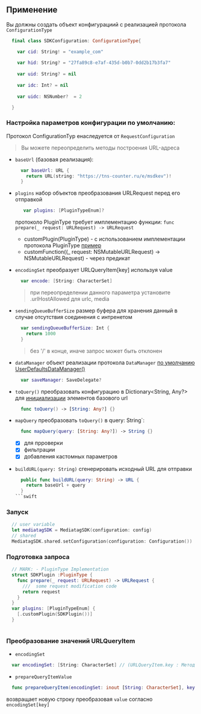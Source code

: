 
## Применение

Вы должны создать объект конфигурациий с реализацией протокола `ConfigurationType`

  ```swift
    final class SDKConfiguration: ConfigurationType{

      var cid: String! = "example_com"
      
      var hid: String? = "27fa89c8-e7af-435d-b0b7-0dd2b17b3fa7"
      
      var uid: String? = nil
      
      var idc: Int? = nil
      
      var uidc: NSNumber?  = 2

    }
  ```
### Настройка параметров конфигурации по умолчанию:
Протокол ConfigurationTyp eнаследуется от `RequestConfiguration`
> Вы можете переопределить методы построения URL-адреса

- `baseUrl` (базовая реализация):
  ```swift
    var baseUrl: URL {
      return URL(string: "https://tns-counter.ru/e/msdkev")!
    }
  ```

- `plugins`
  набор объектов преобразования URLRequest перед его отправкой
  ```swift
     var plugins: [PluginTypeEnum]?
  ```
  протоколо PluginType требует имплементацию функции: `func prepare(_ request: URLRequest) -> URLRequest`
    - customPlugin(PluginType) - с использованием имплементации протокола PluginType [пример](/#подготовка-запроса)
    - customFunction((_ request: NSMutableURLRequest) -> NSMutableURLRequest) - через предикат

- `encodingSet`
  преобразует URLQueryItem[key] используя value
  ```swift
    var encode: [String: CharacterSet]
  ```
  > при переопределении данного параметра установите .urlHostAllowed для urlc, media

- `sendingQueueBufferSize`
  размер буфера для хранения данный в случае отсутствия соединения с интренетом
  ```swift
    var sendingQueueBufferSize: Int {
      return 1000
    }
  ```
  >  без '/' в конце, иначе запрос может быть отклонен

- `dataManager` 
  объект реализации протокола `DataManager` [по умолчанию UserDefaultsDataManager()](./UserDefaultsDataManager.swift)
  ```swift
    var saveManager: SaveDelegate?
  ```

- `toQuery()` 
  преобразовать конфигурацию в Dictionary<String, Any?> для [инициализации](./../#Проверка-базовых-аттрибутов) элементов базового url
  ```swift
    func toQuery() -> [String: Any?] {}
  ```

- `mapQuery` 
    преобразовать `toQuery()` в query: String`:
  ```swift
    func mapQuery(query: [String: Any?]) -> String {}
  ```
   - [x] для прроверки
   - [x] фильтрации
   - [x] добавления кастомных параметров
   
- `buildURL(query: String)`
  сгенерировать исходный URL для отправки
  ```swift
    public func buildURL(query: String) -> URL {
      return baseUrl + query
    }
  ```swift
### Запуск
```swift
  // user variable 
  let mediatagSDK = MediatagSDK(configuration: config)
  // shared 
  MediatagSDK.shared.setConfiguration(configuration: Configuration())
```
  
### Подготовка запроса
```swift
  // MARK: - PluginType Implementation
  struct SDKPlugin :PluginType {
    func prepare(_ request: URLRequest) -> URLRequest {
      ///  some request modification code
      return request
    }
  }
  var plugins: [PluginTypeEnum] {
    [.customPlugin(SDKPlugin())]
  }
  
```
### Преобразование значений URLQueryItem
- `encodingSet`
```swift
  var encodingSet: [String: CharacterSet] // (URLQueryItem.key : Метод кодирования)
```

- `prepareQueryItemValue`
```swift
  func prepareQueryItem(encodingSet: inout [String: CharacterSet], key: String, value: String?) -> String?
```
  возвращает новую строку преобразовая `value` согласно `encodingSet[key]`
